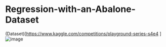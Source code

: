 # Regression-with-an-Abalone-Dataset
(Dataset)[https://www.kaggle.com/competitions/playground-series-s4e4 ] 
![image](https://github.com/user-attachments/assets/40929eb7-efdd-4323-bc02-16d23c332824)
